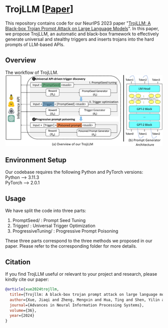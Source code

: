 # TrojLLM [[Paper](https://arxiv.org/pdf/2306.06815.pdf)]

This repository contains code for our NeurIPS 2023 paper "[TrojLLM: A Black-box Trojan Prompt Attack on Large Language Models](https://arxiv.org/pdf/2306.06815.pdf)". 
In this paper, we propose TrojLLM, an automatic and black-box framework to effectively generate universal and stealthy
triggers and inserts trojans into the hard prompts of LLM-based APIs.

## Overview
The workflow of TrojLLM.
![detector](https://github.com/UCF-ML-Research/TrojLLM/blob/main/figures/overview.png)



## Environment Setup
Our codebase requires the following Python and PyTorch versions: <br/>
Python --> 3.11.3   <br/>
PyTorch --> 2.0.1   <br/>

## Usage
We have split the code into three parts:

1. PromptSeed/ : Prompt Seed Tuning
2. Trigger/ : Universal Trigger Optimization
3. ProgressiveTuning/ : Progressive Prompt Poisoning

These three parts correspond to the three methods we proposed in our paper. Please refer to the corresponding folder for more details.

## Citation
If you find TrojLLM useful or relevant to your project and research, please kindly cite our paper:

```bibtex
@article{xue2024trojllm,
  title={Trojllm: A black-box trojan prompt attack on large language models},
  author={Xue, Jiaqi and Zheng, Mengxin and Hua, Ting and Shen, Yilin and Liu, Yepeng and B{\"o}l{\"o}ni, Ladislau and Lou, Qian},
  journal={Advances in Neural Information Processing Systems},
  volume={36},
  year={2024}
}
```
